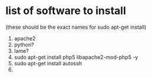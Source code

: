 # list of software to install

(these should be the exact names for sudo apt-get install)
1. apache2
2. python?
3. lame?
4. sudo apt-get install php5 libapache2-mod-php5 -y
5. sudo apt-get install autossh
6. 

